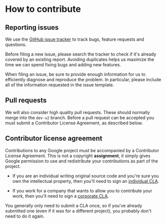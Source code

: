 # How to contribute #

## Reporting issues ##

We use the [GitHub issue tracker](../issues)
to track bugs, feature requests and questions.

Before filing a new issue, please search the tracker to check if it's already
covered by an existing report. Avoiding duplicates helps us maximize the time we
can spend fixing bugs and adding new features.

When filing an issue, be sure to provide enough information for us to
efficiently diagnose and reproduce the problem. In particular, please include
all of the information requested in the issue template.

## Pull requests ##

We will also consider high quality pull requests. These should normally merge
into the `dev-v2` branch. Before a pull request can be accepted you must submit
a Contributor License Agreement, as described below.

[dev]: https://github.com/google/ExoPlayer/tree/dev

## Contributor license agreement ##

Contributions to any Google project must be accompanied by a Contributor
License Agreement. This is not a copyright **assignment**, it simply gives
Google permission to use and redistribute your contributions as part of the
project.

  * If you are an individual writing original source code and you're sure you
    own the intellectual property, then you'll need to sign an [individual
    CLA][].

  * If you work for a company that wants to allow you to contribute your work,
    then you'll need to sign a [corporate CLA][].

You generally only need to submit a CLA once, so if you've already submitted
one (even if it was for a different project), you probably don't need to do it
again.

[individual CLA]: https://developers.google.com/open-source/cla/individual
[corporate CLA]: https://developers.google.com/open-source/cla/corporate
